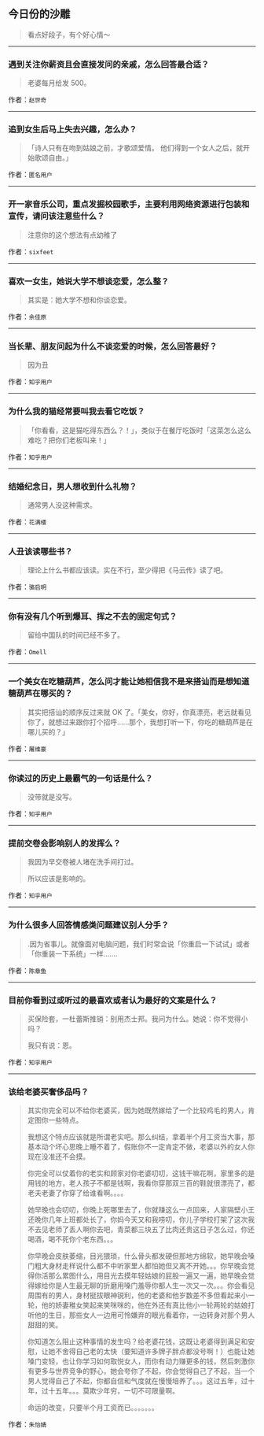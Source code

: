 ## 今日份的沙雕

> 看点好段子，有个好心情～


 
---

### 遇到关注你薪资且会直接发问的亲戚，怎么回答最合适？

> 老婆每月给发 500。


作者：`赵世奇`

---

### 追到女生后马上失去兴趣，怎么办？

> 「诗人只有在吻到姑娘之前，才歌颂爱情。 他们得到一个女人之后，就开始歌颂自由。」


作者：`匿名用户`

---

### 开一家音乐公司，重点发掘校园歌手，主要利用网络资源进行包装和宣传，请问该注意些什么？

> 注意你的这个想法有点幼稚了


作者：`sixfeet`

---

### 喜欢一女生，她说大学不想谈恋爱，怎么整？

> 其实是：她大学不想和你谈恋爱。


作者：`余佳原`

---

### 当长辈、朋友问起为什么不谈恋爱的时候，怎么回答最好？

> 因为丑


作者：`知乎用户`

---

### 为什么我的猫经常要叫我去看它吃饭？

> 「你看看，这是猫吃得东西么？！」，类似于在餐厅吃饭时「这菜怎么这么难吃？把你们老板叫来！」


作者：`知乎用户`

---

### 结婚纪念日，男人想收到什么礼物？

> 通常男人没这种需求。


作者：`花满楼`

---

### 人丑该读哪些书？

> 理论上什么书都应该读。实在不行，至少得把《马云传》读了吧。


作者：`骆启明`

---

### 你有没有几个听到爆耳、挥之不去的固定句式？

> 留给中国队的时间已经不多了。


作者：`Omell`

---

### 一个美女在吃糖葫芦，怎么问才能让她相信我不是来搭讪而是想知道糖葫芦在哪买的？

> 其实把搭讪的顺序反过来就 OK 了。「美女，你好，你真漂亮，老远就看见你了，就想过来跟你打个招呼......那个，我想打听一下，你吃的糖葫芦是在哪儿买的？」


作者：`屠维豪`

---

### 你读过的历史上最霸气的一句话是什么？

> 没带就是没写。


作者：`知乎用户`

---

### 提前交卷会影响别人的发挥么？

> 我因为早交卷被人堵在洗手间打过。
> 
> 所以应该是影响的。


作者：`知乎用户`

---

### 为什么很多人回答情感类问题建议别人分手？

> .因为省事儿。就像面对电脑问题，我们时常会说「你重启一下试试」或者「你重装一下系统」一样…….


作者：`陈章鱼`

---

### 目前你看到过或听过的最喜欢或者认为最好的文案是什么？

> 买保险套，一杜蕾斯推销：别用杰士邦。我问为什么。她说：你不觉得小吗？
> 
> 我只有说：恩。


作者：`知乎用户`

---

### 该给老婆买奢侈品吗？

> 其实你完全可以不给你老婆买，因为她既然嫁给了一个比较鸡毛的男人，肯定图你一些特点。
> 
> 我想这个特点应该就是所谓老实吧。那么纠结，拿着半个月工资当大事，那基本动个坏心思晚上睡不着了，假账你不一定肯定不做，老婆以外的女人你现在没准还不会摸。
> 
> 你完全可以仗着你的老实和顾家对你老婆叨叨，这钱干嘛花啊，家里多的是用钱的地方，老人孩子不都是钱啊，我看你穿那双三百的鞋就很漂亮了，都老夫老妻了你穿了给谁看啊。。。。
> 
> 她早晚也会叨叨，你晚上死哪里去了，你就赚这么一点回来，人家隔壁小王还晚你几年上班都处长了，你妈今天又和我唠叨，你儿子学校打架了这次我不去见老师了丢人啊你去吧，青菜都三块五了比肉还贵这日子怎么过，你还喝酒，喝不死你个老东西。。。
> 
> 你早晚会皮肤萎缩，目光猥琐，什么骨头都发硬但那地方绵软，她早晚会嗓门粗大身材走样说什么都不中听家里人都怕她但又离不开她。。。你早晚会觉得你活那么累图什么，用目光去摸年轻姑娘的屁股一遍又一遍，她早晚会觉得嫁给你是人生最无聊的折磨用嗓门羞辱你都人生一次又一次。。。你会看见周围有的男人，身材挺拔眼神锐利，他的老婆和他岁数差不多但看起来小一轮，他的娇妻稚女笑起来笑咪咪的，他在外还有真比他小一轮两轮的姑娘打听他的生日，那些女人一边用可怜嫌弃的眼光看着你，一边转身对那个男人甜甜的笑。
> 
> 你知道怎么阻止这种事情的发生吗？给老婆花钱，这既让老婆得到满足和安慰，让她不舍得自己老的太快（要知道许多牌子胖点都没号啊！）也能让她嗓门变轻，也让你学习如何取悦女人，而你有动力赚更多的钱，然后刺激你有更多与世界竞争的野心，她会夸你了不起，你会觉得自己了不起，当一个男人觉得自己了不起，你都自信和气度就在慢慢培养了。。。这过五年，过十年，过十五年。。。莫欺少年穷，一切不可限量啊。
> 
> 命运的改变，只要半个月工资而已。。。。。。。


作者：`朱怡婧`